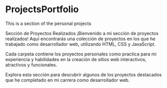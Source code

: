 # ProjectsPortfolio
This is a section of the personal projects

Sección de Proyectos Realizados
¡Bienvenido a mi sección de proyectos realizados! Aquí encontrarás una colección de proyectos en los que he trabajado como desarrollador web, utilizando HTML, CSS y JavaScript. 

Cada carpeta contiene los proyectos personales como practica para mi experiencia y habilidades en la creación de sitios web interactivos, atractivos y funcionales. 

Explora esta sección para descubrir algunos de los proyectos destacados que he completado en mi carrera como desarrollador web.
